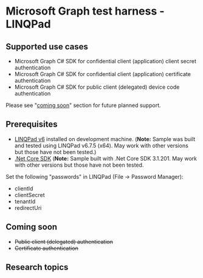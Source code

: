 # Microsoft Graph test harness - LINQPad

## Supported use cases

- Microsoft Graph C# SDK for confidential client (application) client secret authentication
- Microsoft Graph C# SDK for confidential client (application) certificate authentication
- Microsoft Graph C# SDK for public client (delegated) device code authentication

Please see "[coming soon](./README.md#coming-soon)" section for future planned support.

## Prerequisites
  
- [LINQPad v6](https://www.linqpad.net/LINQPad6.aspx) installed on development machine.  (**Note:** Sample was built and tested using LINQPad v6.7.5 (x64).  May work with other versions but those have not been tested.)
- [.Net Core SDK](https://dotnet.microsoft.com/download/dotnet-core/3.1) (**Note:** Sample built with .Net Core SDK 3.1.201.  May work with other versions but those have not been tested.

Set the following "passwords" in LINQPad (File -> Password Manager):

- clientId
- clientSecret
- tenantId
- redirectUri

## Coming soon

- ~~Public client (delegated) authentication~~
- ~~Certificate authentication~~

## Research topics
